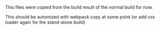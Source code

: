 This files were copied from the build result of the normal build for now.

This should be automized with webpack copy at some point (or add css loader again for the stand-alone build)